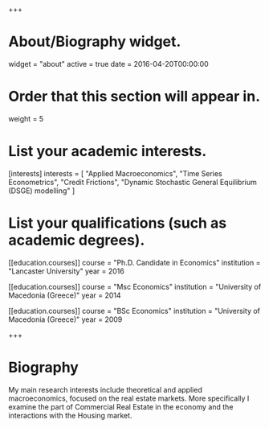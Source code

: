 +++
# About/Biography widget.
widget = "about"
active = true
date = 2016-04-20T00:00:00

# Order that this section will appear in.
weight = 5

# List your academic interests.
[interests]
  interests = [
    "Applied Macroeconomics",
    "Time Series Econometrics",
    "Credit Frictions",
    "Dynamic Stochastic General Equilibrium (DSGE) modelling"
  ]

# List your qualifications (such as academic degrees).

[[education.courses]]
  course = "Ph.D. Candidate in Economics"
  institution = "Lancaster University"
  year = 2016

[[education.courses]]
  course = "Msc Economics"
  institution = "University of Macedonia (Greece)"
  year = 2014

[[education.courses]]
  course = "BSc Economics"
  institution = "University of Macedonia (Greece)"
  year = 2009
 
+++

# Biography

My main research interests include theoretical and applied macroeconomics, focused on the real estate markets. More specifically I examine the part of Commercial Real Estate in the economy and the interactions with the Housing market.
